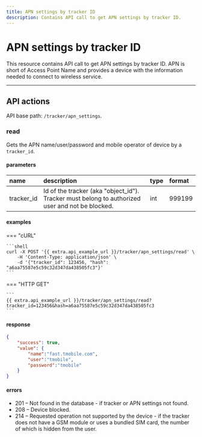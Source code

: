 ```yaml
---
title: APN settings by tracker ID
description: Contains API call to get APN settings by tracker ID.
---
```

# APN settings by tracker ID

This resource contains API call to get APN settings by tracker ID. APN is short of Access Point Name and provides a device 
with the information needed to connect to wireless service. 

<hr>

## API actions

API base path: `/tracker/apn_settings`.

### read

Gets the APN name/user/password and mobile operator of device by a `tracker_id`.

#### parameters

| name | description | type | format |
| :------ | :------ | :----- | :----- |
| tracker_id | Id of the tracker (aka "object_id"). Tracker must belong to authorized user and not be blocked. | int | 999199 |

#### examples

=== "cURL"

    ```shell
    curl -X POST '{{ extra.api_example_url }}/tracker/apn_settings/read' \
        -H 'Content-Type: application/json' \ 
        -d '{"tracker_id": 123456, "hash": "a6aa75587e5c59c32d347da438505fc3"}'
    ```

=== "HTTP GET"

    ```
    {{ extra.api_example_url }}/tracker/apn_settings/read?tracker_id=123456&hash=a6aa75587e5c59c32d347da438505fc3
    ```

#### response

```json
{
    "success": true,
    "value": {
        "name":"fast.tmobile.com",
        "user":"tmobile",
        "password":"tmobile"
    }
}
```

#### errors

* 201 – Not found in the database - if tracker or APN settings not found.
* 208 – Device blocked.
* 214 – Requested operation not supported by the device - if the tracker does not have a GSM module or uses a bundled SIM
 card, the number of which is hidden from the user.
